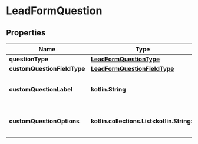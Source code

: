 
# LeadFormQuestion

## Properties
| Name | Type | Description | Notes |
| ------------ | ------------- | ------------- | ------------- |
| **questionType** | [**LeadFormQuestionType**](LeadFormQuestionType.md) |  |  [optional] |
| **customQuestionFieldType** | [**LeadFormQuestionFieldType**](LeadFormQuestionFieldType.md) |  |  [optional] |
| **customQuestionLabel** | **kotlin.String** | Question label for a custom question. |  [optional] |
| **customQuestionOptions** | **kotlin.collections.List&lt;kotlin.String&gt;** | Question options for a custom question. |  [optional] |



